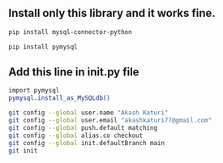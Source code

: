 ## Install only this library and it works fine.

```bash
pip install mysql-connector-python

```

```bash
pip install pymysql
```

## Add this line in **init**.py file

```bash
import pymysql
pymysql.install_as_MySQLdb()
```

```bash
git config --global user.name "Akash Katuri"
git config --global user.email "akashkaturi77@gmail.com"
git config --global push.default matching 
git config --global alias.co checkout 
git config --global init.defaultBranch main
git init
```